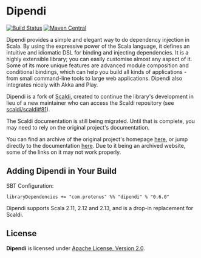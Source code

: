 Dipendi
========

[![Build Status](https://travis-ci.org/protenus/dipendi.svg?branch=master)](https://travis-ci.org/protenus/dipendi)
[![Maven Central](https://maven-badges.herokuapp.com/maven-central/com.protenus/dipendi_2.13/badge.svg)](https://maven-badges.herokuapp.com/maven-central/com.protenus/dipendi_2.13)

Dipendi provides a simple and elegant way to do dependency injection in Scala.
By using the expressive power of the Scala language, it defines an intuitive and
idiomatic DSL for binding and injecting dependencies. It is a highly extensible
library; you can easily customise almost any aspect of it. Some of its more unique
features are advanced module composition and conditional bindings, which can
help you build all kinds of applications - from small command-line tools to
large web applications. Dipendi also integrates nicely with Akka and Play.

Dipendi is a fork of [Scaldi](https://github.com/scaldi/scaldi), created to continue
the library's development in lieu of a new maintainer who can access the Scaldi
repository (see [scaldi/scaldi#81](https://github.com/scaldi/scaldi/issues/81)).

The Scaldi documentation is still being migrated. Until that is complete,
you may need to rely on the original project's documentation.

You can find an archive of the original project's homepage
[here](https://web.archive.org/web/20190616212058/http://scaldi.org/), or jump directly
to the documentation
[here](https://web.archive.org/web/20190618005634/http://scaldi.org/learn). Due to it
being an archived website, some of the links on it may not work properly.

## Adding Dipendi in Your Build

SBT Configuration:

```sbtshell
libraryDependencies += "com.protenus" %% "dipendi" % "0.6.0"
```

Dipendi supports Scala 2.11, 2.12 and 2.13, and is a drop-in replacement for Scaldi.

## License

**Dipendi** is licensed under [Apache License, Version 2.0](http://www.apache.org/licenses/LICENSE-2.0).
